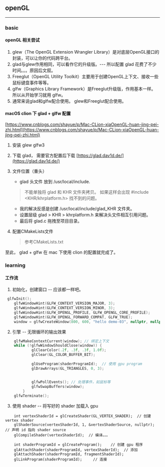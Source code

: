## openGL

*****

### basic
#### openGL 相关尝试
1. glew（The OpenGL Extension Wrangler Library）是对底层OpenGL接口的封装，可以让你的代码跨平台。
2. glad与glew作用相同，可以看作它的升级版。--- 所以配置 glad 花费了不少时间。。。原因后文叙。
3. Freeglut（OpenGL Utility Toolkit）主要用于创建OpenGL上下文、接收一些鼠标键盘事件等等。
4. glfw（Graphics Library Framework）是Freeglut升级版，作用基本一样。 所以从开始学习就用 glfw。
5. 通常来说glad和glfw配合使用。 glew和Freeglut配合使用。

#### macOS clion 下 glad + glfw 配置

[https://www.cnblogs.com/shayue/p/Mac-CLion-xiaOpenGL-huan-jing-pei-zhi.html](https://www.cnblogs.com/shayue/p/Mac-CLion-xiaOpenGL-huan-jing-pei-zhi.html)
1. 安装 glew glfw3 
2. 下载 glad， 需要官方配置后下载 
 [https://glad.dav1d.de/](https://glad.dav1d.de/)
 
3. 文件位置（重头）
      *  glad 头文件 放到 /usr/local/include.
      >  不能单独将 glad 和 KHR 文件夹拷贝。
      如果这样会出现 #include <KHR/khrplatform.h> 找不到的问题。
      * 我的解决反感是创建 /usr/local/include/glad_KHR 文件夹。
      * 设置层级 glad >  KHR > khrplatform.h 来解决头文件相互引用问题。
      * 最后将 glad.c 拖拽至项目目录。
  
4.   配置CMakeLists文件
     > 参考CMakeLists.txt

至此， glad + glfw  在 mac 下使用 clion 的配置就完成了。

### learning


#### 工作流
1. 初始化，创建窗口 -- 应该都一样吧。
```cpp
 glfwInit();
    glfwWindowHint(GLFW_CONTEXT_VERSION_MAJOR, 3);
    glfwWindowHint(GLFW_CONTEXT_VERSION_MINOR, 3);
    glfwWindowHint(GLFW_OPENGL_PROFILE, GLFW_OPENGL_CORE_PROFILE);
    glfwWindowHint(GLFW_OPENGL_FORWARD_COMPAT, GLFW_TRUE);
    window = glfwCreateWindow(800, 600, "hello demo-03", nullptr, nullptr);
```

2. 引擎   -- 无限循环的输出效果
```cpp
    glfwMakeContextCurrent(window); // 绑定上下文
    while (!glfwWindowShouldClose(window)) {
            glClearColor(.2f, .3f, .3f, 1.0f);
            glClear(GL_COLOR_BUFFER_BIT);
    
            glUseProgram(shaderProgramId);  // 使用 gpu program
            glDrawArrays(GL_TRIANGLES, 0, 3);
    
    
            glfwPollEvents(); // 处理事件，如鼠标等
            glfwSwapBuffers(window);
        }
    glfwTerminate();
```

3. 使用 shader -- 将写好的 shader 加载入 gpu

```$xslt
    int vertexShaderId = glCreateShader(GL_VERTEX_SHADER);  // 创建 vertex shader
    glShaderSource(vertexShaderId, 1, &vertexShaderSource, nullptr); // 声明 id 指向 shader source
    glCompileShader(vertexShaderId);  // 编译。。。
    
    int shaderProgramId = glCreateProgram();    // 创建 gpu 程序
    glAttachShader(shaderProgramId, vertexShaderId);  // 添加
    glAttachShader(shaderProgramId, fragmentShaderId);
    glLinkProgram(shaderProgramId);     // 连接

```


   



